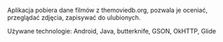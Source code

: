 Aplikacja pobiera dane filmów z themoviedb.org, pozwala je oceniać, przeglądać zdjęcia, zapisywać do ulubionych.

Używane technologie: Android, Java, butterknife, GSON, OkHTTP, Glide